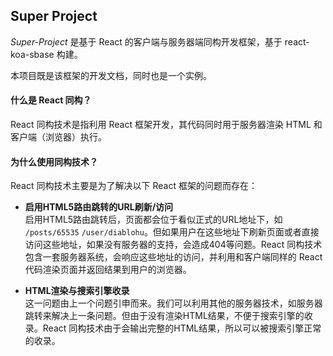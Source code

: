 ## Super Project

*Super-Project* 是基于 React 的客户端与服务器端同构开发框架，基于 react-koa-sbase 构建。

本项目既是该框架的开发文档，同时也是一个实例。

#### 什么是 React 同构？

React 同构技术是指利用 React 框架开发，其代码同时用于服务器渲染 HTML 和客户端（浏览器）执行。

#### 为什么使用同构技术？

React 同构技术主要是为了解决以下 React 框架的问题而存在：

* **启用HTML5路由跳转的URL刷新/访问**<br>
    启用HTML5路由跳转后，页面都会位于看似正式的URL地址下，如 `/posts/65535` `/user/diablohu`。但如果用户在这些地址下刷新页面或者直接访问这些地址，如果没有服务器的支持，会造成404等问题。React 同构技术包含一套服务器系统，会响应这些地址的访问，并利用和客户端同样的 React 代码渲染页面并返回结果到用户的浏览器。

* **HTML渲染与搜索引擎收录**<br>
    这一问题由上一个问题引申而来。我们可以利用其他的服务器技术，如服务器跳转来解决上一条问题。但由于没有渲染HTML结果，不便于搜索引擎的收录。React 同构技术由于会输出完整的HTML结果，所以可以被搜索引擎正常的收录。
